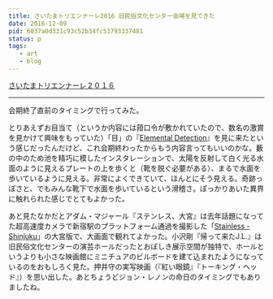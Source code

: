 ```yaml
---
title: さいたまトリエンナーレ2016 旧民俗文化センター会場を見てきた
date: 2016-12-09
pid: 6037a0d331c93c52b34fc53793337481
status: p
tags:
   - art
   - blog
---
```


[さいたまトリエンナーレ２０１６][1]

---- 

会期終了直前のタイミングで行ってみた。

とりあえずお目当て（というか内容には箝口令が敷かれていたので、数名の激賞を見かけて興味をもっていた）「目」の『[Elemental Detection][2]』を見に来たという感じだったんだけど、これ会期終わったからもう内容言ってもいいのかな。藪の中のため池を精巧に模したインスタレーションで、太陽を反射して白く光る水面のように見えるプレートの上を歩くと（靴を脱ぐ必要がある）、まるで水面を歩いているように見える。非常によくできていて、ほんとにそう見える。奇跡っぽさと、でもみんな靴下で水面を歩いているという滑稽さ。ぽっかりあいた異界に触れられた感じでとてもよかった。

あと見たなかだとアダム・マジャール『ステンレス、大宮』は去年話題になってた超高速度カメラで新宿駅のプラットフォーム通過を撮影した「[Stainless - Shinjuku][3]」の大宮版で、大画面で観れてよかった。小沢剛『帰って来たJ.L.』は旧民俗文化センターの演芸ホールだったとおぼしき展示空間が独特で、ホールというよりも小さな映画館にミニチュアのビルボードを建て込まれたようになっているのをおもしろく見た。押井守の実写映画（『紅い眼鏡』『トーキング・ヘッド』）を思い出した。あとちょうどジョン・レノンの命日のタイミングでもありましたね。

[1]:	https://saitamatriennale.jp/
[2]:	https://saitamatriennale.jp/artist/308
[3]:	https://vimeo.com/77489382
